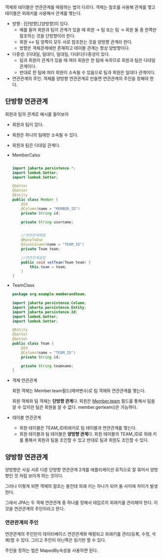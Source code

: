 객체와 테이블은 연관관계를 매핑하는 법이 다르다. 객체는 참조를 사용해 관계를 맺고 테이블은 외래키를 사용해서 관계를 맺는다.

- 방향 : [단방향],[양방향]이 있다.
    - 예를 들어 회원과 팀이 관계가 있을 때 회원 → 팀 또는 팀 → 회원 둘 중 한쪽만 참조하는 것을 단방향이라 한다.
    - 회원 ↔ 팀 양쪽이 모두 서로 참조한는 것을 양방향 관계라 한다.
    - 방향은 객체관계에만 존재하고 테이블 관계는 항상 양방향이다.
- 다중성: [다대일, 일대다, 일대일, 다대다]다중성이 있다.
    - 팀과 회원이 관계가 있을 때 여러 회원은 한 팀에 속하므로 회원과 팀은 다대일 관계이다.
    - 반대로 한 팀에 여러 회원이 소속될 수 있음으로 팀과 회원은 일대다 관계이다.
- 연관관계의 주인: 객체를 양방향 연관관계로 만들면 연관관계의 주인을 정해야 한다.

## 단방향 연관관계

회원과 팀의 관계로 예시를 들어보자

- 회원과 팀이 있다.
- 회원은 하나의 팀에만 소속될 수 있다.
- 회원과 팀은 다대일 관계다.

- MemberCalss

    ```java
    
    import jakarta.persistence.*;
    import lombok.Getter;
    import lombok.Setter;
    
    @Getter
    @Setter
    @Entity
    public class Member {
        @Id
        @Column(name = "MEMBER_ID")
        private String id;
    
        private String username;
        
    
        //연관관계매핑
        @ManyToOne
        @JoinColumn(name = "TEAM_ID")
        private Team team;
    
        //연관관계설정
        public void setTeam(Team team) {
            this.team = team;
        }
    }
    ```

- TeamClass

    ```java
    package org.example.memberandteam;
    
    import jakarta.persistence.Column;
    import jakarta.persistence.Entity;
    import jakarta.persistence.Id;
    import lombok.Getter;
    import lombok.Setter;
    
    @Entity
    @Setter
    @Getter
    public class Team {
        @Id
        @Column(name = "TEAM_ID")
        private String id;
    
        private String teamname;
    }
    
    ```


- 객체 연관관계

  회원 객체는 Member.team필드(메머변수)로 팀 객체와 연관관계를 맺는다.

  회원 객체와 팀 객체는 **단방향 관계**다. 회원은 [Member.team](http://Member.team) 필드를 통해서 팀을 알 수 있지만 팀은 회원을 알 수 없다. member.gerteam()은 가능하다.

- 테이블 연관관계
    - 회원 테이블은 TEAM_ID외래키로 팀 테이블과 연관관계를 맺는다.
    - 회원 테이블과 팀 테이블은 **양방향 관계**다. 회원 테이블의 TEAM_ID로 외래 키를 통해서 회원과 팀을 조인할 수 있고 반대로 팀과 회원도 조인할 수 있다.

## 양방향 연관관계

양방향은 사실 서로 다른 단방향 연관관계 2개를 애플리케이션 로직으로 잘 묶어서 양방향인 것 처럼 보이게 하는 것이다.

그러나  이렇게 되면 객체의 참조는 둘인데 외래 키는 하나가 되어 둘 사이에 차이가 발생한다.

그래서 JPA는 두 객체 연관관계 중 하나를 정해서 테입르의 외래키를 관리해야 한다. 이것을 연관관계의 주인이라고 한다.

### 연관관계의 주인

연관관계의 주인만이 데이터베이스 연관관계와 매핑되고 외래키를 관리(등록, 수정, 삭제)할 수 있다. 그리고 주인이 아닌쪽은 읽기만 할 수 있다.

주인을 정하는 법은 MapedBy속성을 사용하면 된다.
